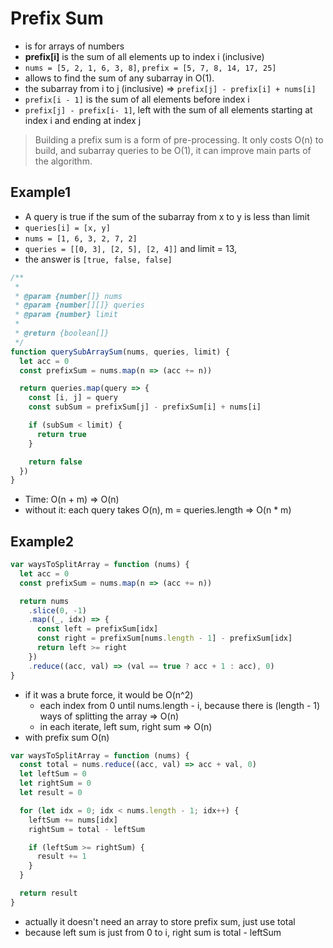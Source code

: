 # Prefix Sum

- is for arrays of numbers
- **prefix[i]** is the sum of all elements up to index i (inclusive)
- `nums = [5, 2, 1, 6, 3, 8]`, `prefix = [5, 7, 8, 14, 17, 25]`
- allows to find the sum of any subarray in O(1).
- the subarray from i to j (inclusive) => `prefix[j] - prefix[i] + nums[i]`
- `prefix[i - 1]` is the sum of all elements before index i
- `prefix[j] - prefix[i- 1]`, left with the sum of all elements starting at index i and ending at index j

> Building a prefix sum is a form of pre-processing. It only costs O(n) to build, and subarray queries to be O(1), it can improve main parts of the algorithm.

## Example1

- A query is true if the sum of the subarray from x to y is less than limit
- `queries[i] = [x, y]`
- `nums = [1, 6, 3, 2, 7, 2]`
- `queries = [[0, 3], [2, 5], [2, 4]]` and limit = 13,
- the answer is `[true, false, false]`

```js
/**
 *
 * @param {number[]} nums
 * @param {number[][]} queries
 * @param {number} limit
 *
 * @return {boolean[]}
 */
function querySubArraySum(nums, queries, limit) {
  let acc = 0
  const prefixSum = nums.map(n => (acc += n))

  return queries.map(query => {
    const [i, j] = query
    const subSum = prefixSum[j] - prefixSum[i] + nums[i]

    if (subSum < limit) {
      return true
    }

    return false
  })
}
```

- Time: O(n + m) => O(n)
- without it: each query takes O(n), m = queries.length => O(n \* m)

## Example2

```js
var waysToSplitArray = function (nums) {
  let acc = 0
  const prefixSum = nums.map(n => (acc += n))

  return nums
    .slice(0, -1)
    .map((_, idx) => {
      const left = prefixSum[idx]
      const right = prefixSum[nums.length - 1] - prefixSum[idx]
      return left >= right
    })
    .reduce((acc, val) => (val == true ? acc + 1 : acc), 0)
}
```

- if it was a brute force, it would be O(n^2)
  - each index from 0 until nums.length - i, because there is (length - 1) ways of splitting the array => O(n)
  - in each iterate, left sum, right sum => O(n)
- with prefix sum O(n)

```js
var waysToSplitArray = function (nums) {
  const total = nums.reduce((acc, val) => acc + val, 0)
  let leftSum = 0
  let rightSum = 0
  let result = 0

  for (let idx = 0; idx < nums.length - 1; idx++) {
    leftSum += nums[idx]
    rightSum = total - leftSum

    if (leftSum >= rightSum) {
      result += 1
    }
  }

  return result
}
```

- actually it doesn't need an array to store prefix sum, just use total
- because left sum is just from 0 to i, right sum is total - leftSum
